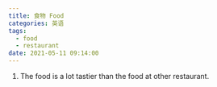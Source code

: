 ```yaml
---
title: 食物 Food
categories: 英语
tags:
  - food
  - restaurant
date: 2021-05-11 09:14:00
---
```


1. The food is a lot tastier than the food at other restaurant.
